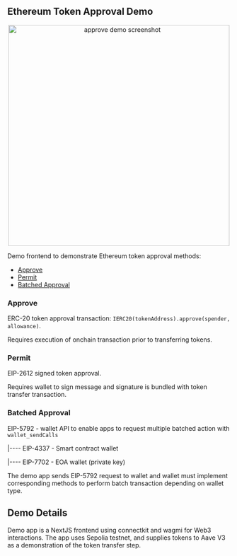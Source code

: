 ## Ethereum Token Approval Demo

<p align="center">
  <img src="https://i.ibb.co/r2mxKW1J/Approve-Demo.png" width="500" alt="approve demo screenshot">
</p>

Demo frontend to demonstrate Ethereum token approval methods:

- [Approve](#approve)
- [Permit](#permit)
- [Batched Approval](#batched-approval)

### Approve

ERC-20 token approval transaction: `IERC20(tokenAddress).approve(spender, allowance)`.

Requires execution of onchain transaction prior to transferring tokens.

### Permit

EIP-2612 signed token approval.

Requires wallet to sign message and signature is bundled with token transfer transaction.

### Batched Approval

EIP-5792 - wallet API to enable apps to request multiple batched action with `wallet_sendCalls`

|---- EIP-4337 - Smart contract wallet&#10;

|---- EIP-7702 - EOA wallet (private key)&#10;

The demo app sends EIP-5792 request to wallet and wallet must implement corresponding methods to perform batch transaction depending on wallet type.

## Demo Details

Demo app is a NextJS frontend using connectkit and wagmi for Web3 interactions. The app uses Sepolia testnet, and supplies tokens to Aave V3 as a demonstration of the token transfer step.
